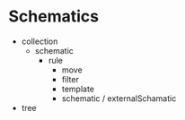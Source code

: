 # Schematics

- collection
    - schematic
        - rule
            - move
            - filter
            - template
            - schematic / externalSchamatic   
- tree            


